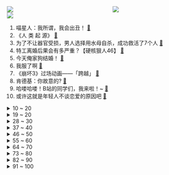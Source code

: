 <div >
	<a style="float:left;width:55%;" href = "https://github.com/anuraghazra/github-readme-stats">
	 <img src = "https://github-readme-stats.vercel.app/api?username=iuuuuuaena&theme=buefy&show_icons=true"/>
	</a>
	<a  style="float:right;width:45%" href = "https://github.com/anuraghazra/github-readme-stats">
	 <img  src="https://github-readme-stats.vercel.app/api/top-langs/?username=anuraghazra&layout=compact"/>
	</a>
	</div>

[![](https://img.shields.io/badge/jxd-@jxdgogogo.xyz-yellowgreen.svg)](https://www.jxdgogogo.xyz)<br>
1. 喵星人：我所谓，我会出丑！ [:link:](//www.bilibili.com/video/BV1se4y1w7yR) <br>
2. 《人 类 起 源》 [:link:](//www.bilibili.com/video/BV1824y1p7bK) <br>
3. 为了不让器官受损，男人选择用水母自杀，成功救活了7个人 [:link:](//www.bilibili.com/video/BV1T84y1p7Yi) <br>
4. 特工离婚后果会有多严重？【硬核狠人46】 [:link:](//www.bilibili.com/video/BV1e54y1P76A) <br>
5. 今天俺家狗结婚！ [:link:](//www.bilibili.com/video/BV1Wx4y1V723) <br>
6. 我服了啊 [:link:](//www.bilibili.com/video/BV1Zv4y1s7PH) <br>
7. 《崩坏3》过场动画——「跨越」 [:link:](//www.bilibili.com/video/BV1784y1p7vM) <br>
8. 肯德基：你故意的? [:link:](//www.bilibili.com/video/BV1fY411e7N1) <br>
9. 哈喽哈喽！B站的同学们，我来啦！~ [:link:](//www.bilibili.com/video/BV1Vv4y1x78x) <br>
10. 或许这就是年轻人不谈恋爱的原因吧 [:link:](//www.bilibili.com/video/BV11x4y1V75d) <br>
<details>
<summary>10 ~ 20</summary>

11. 《 天 价 水 果 》第三期 [:link:](//www.bilibili.com/video/BV1M24y1p7DG) <br>
12. 《原神》3.5版本PV：「风花的呼吸」 [:link:](//www.bilibili.com/video/BV1ZM4y1f7FH) <br>
13. 同学们大家好，我是演员李健，我来B站了！ [:link:](//www.bilibili.com/video/BV1854y1P7bV) <br>
14. ⭐️阳光开朗大_____⭐️ [:link:](//www.bilibili.com/video/BV1Yj411N7gV) <br>
15. 我永远相信，我是这个世界上独一无二的小美女 [:link:](//www.bilibili.com/video/BV1xM411n7JW) <br>
16. 【再溜亿遍】挖！挖！挖蛤蜊！哇噻又挖了一个蛤蜊！ [:link:](//www.bilibili.com/video/BV1yM411n7q5) <br>
17. 它真的太会了！ [:link:](//www.bilibili.com/video/BV15M411H7hh) <br>
18. 胡桃单曲《嗷》3.0 [:link:](//www.bilibili.com/video/BV1GT411D72s) <br>
19. 《铁路沿线》：9岁就出来要饭，23年前的中国“丐帮”令人唏嘘！ [:link:](//www.bilibili.com/video/BV1DY411i7we) <br>
</details>
<details>
<summary>19 ~ 20</summary>

20. 爱如火💞...好像哪里不对劲？⚠️ [:link:](//www.bilibili.com/video/BV1aD4y1w7S2) <br>
21. “几十年前的台词，现在听起来依旧讽刺呢” [:link:](//www.bilibili.com/video/BV1QM411n74H) <br>
22. 一个纪录片导演的千里求证和寻衅 [:link:](//www.bilibili.com/video/BV1Sj411T7Dt) <br>
23. 这...这是我能看的吗？ [:link:](//www.bilibili.com/video/BV1BM411P7pF) <br>
24. 雪王来澳洲真不是来做慈善的！？ [:link:](//www.bilibili.com/video/BV1PT411D7n4) <br>
25. 流浪大肠计划 [:link:](//www.bilibili.com/video/BV1S8411T7Wj) <br>
26. 挑战全网最土的“公主下午茶”，羞辱了多少爱装腔作势的人 [:link:](//www.bilibili.com/video/BV1Ps4y1a7tM) <br>
27. 这种贴纸竟然能是毒品？三句话，颠覆你对毒品的认识 >> [:link:](//www.bilibili.com/video/BV14o4y1i7q9) <br>
28. 大家一定会吓疯的，请小哥来唱的话，那个布帘拉开 [:link:](//www.bilibili.com/video/BV1584y1p7tt) <br>
</details>
<details>
<summary>28 ~ 30</summary>

29. 本来还挺喜欢玩王者荣耀的…… [:link:](//www.bilibili.com/video/BV1KM411n7DN) <br>
30. 别人在家秀恩爱，你俩在家打快板 [:link:](//www.bilibili.com/video/BV1tG4y1K7r4) <br>
31. 这是不是过年时候的你？ [:link:](//www.bilibili.com/video/BV17j411N7gL) <br>
32. "只有这样，才知道你比的是厨师比赛" [:link:](//www.bilibili.com/video/BV1kx4y1V78T) <br>
33. 《崩坏：星穹铁道》彦卿角色PV——「锋寒砺淬」 [:link:](//www.bilibili.com/video/BV12Y411e7jQ) <br>
34. 下班了，去外面买熟食要小心了！万万没想到路边熟食摊有鬼！熟食店门店也有鬼！我有可能从小被坑到大了 [:link:](//www.bilibili.com/video/BV1w24y1W7SW) <br>
35. 《阳光开朗杨玉环》完整版 [:link:](//www.bilibili.com/video/BV18y4y1f7WT) <br>
36. 他在世上编织美丽，而我恰巧记录下此刻… [:link:](//www.bilibili.com/video/BV1NM411n7bz) <br>
37. 猫德学院的上班狗 [:link:](//www.bilibili.com/video/BV1Go4y1i7wA) <br>
</details>
<details>
<summary>37 ~ 40</summary>

38. 甜蜜的梦 [:link:](//www.bilibili.com/video/BV1pM4y1S78v) <br>
39. 俄罗斯重大危机！精德沙皇上位记！《叶卡捷琳娜》P5 [:link:](//www.bilibili.com/video/BV1bv4y1x7QJ) <br>
40. 骑行去漠河，今天在停业景区露营，流浪生活虽苦但自由的感觉真好 [:link:](//www.bilibili.com/video/BV1KT411D7o7) <br>
41. 最难翻译的谐音梗，英文翻译也好笑！ [:link:](//www.bilibili.com/video/BV1iD4y1w71D) <br>
42. 京 海 中 年 男 子 趴 [:link:](//www.bilibili.com/video/BV1tA411z7tr) <br>
43. 在菜市场开个档口卖鱼赚钱吗？我接手一家二十年的店铺告诉你！ [:link:](//www.bilibili.com/video/BV19R4y1i7A5) <br>
44. 王老菊教你骨裂剑法 [:link:](//www.bilibili.com/video/BV1sA411z7nS) <br>
45. 【纪录片】《扯淡地球史》，看一次笑一次的下饭神片 [:link:](//www.bilibili.com/video/BV1mT411Q77s) <br>
46. 【1984】18000字 深度解析 世界名著《1984》为何它会被称“禁书”？它到底恐怖在哪里？ [:link:](//www.bilibili.com/video/BV11Y411i76T) <br>
</details>
<details>
<summary>46 ~ 50</summary>

47. 力斩诸神！Oliveira星际2世界冠军的含金量！ [:link:](//www.bilibili.com/video/BV1Jo4y1e7eH) <br>
48. 用《狂飙》的方式打开熊出没！ [:link:](//www.bilibili.com/video/BV1PA411z7jd) <br>
49. 永远别跟一个男大学生较真。 [:link:](//www.bilibili.com/video/BV16M4y1S7Tz) <br>
50. 【淮秀帮】假如《狂飙》玩狼人杀！ [:link:](//www.bilibili.com/video/BV1sM4y1S74D) <br>
51. 【JOJOLands 01】我叫JOJO 你也可以叫我Dio！盗宝小队集结完毕！『JOJO的奇妙冒险9』 [:link:](//www.bilibili.com/video/BV1k24y1p7xJ) <br>
52. 这样的铁路隧道能让你眼前一亮吗 [:link:](//www.bilibili.com/video/BV1kM411P7pC) <br>
53. 刘慈欣89年写成却从未出版的科幻小说《中国2185》p1——序章-最高执政官 [:link:](//www.bilibili.com/video/BV1ZM411P7o5) <br>
54. 我告诉你！莽村的莽是怎么来的！两万字解析国产扫黑剧《狂飙》13~20 [:link:](//www.bilibili.com/video/BV1LT411D7NA) <br>
55. 【大家测】实测8999元嘎子手机飞利浦旗 舰S706内置华为HMS？（上篇）原神测试 [:link:](//www.bilibili.com/video/BV18y4y1f7Jm) <br>
</details>
<details>
<summary>55 ~ 60</summary>

56. 【我等了五年！就是为了这一天！！】 [:link:](//www.bilibili.com/video/BV1L24y1p7wj) <br>
57. 其实我们都很傻，只是我们比他体面一些罢了 [:link:](//www.bilibili.com/video/BV1je4y1A79r) <br>
58. 我们翻车啦？！以及一些小感悟 [:link:](//www.bilibili.com/video/BV1Dv4y1x7fX) <br>
59. 应粉丝要求，我又查了查张颂文【飘飘】 [:link:](//www.bilibili.com/video/BV1CM4y1S7NL) <br>
60. 填写信息，一下蒙了，啥也想不起来了！ [:link:](//www.bilibili.com/video/BV1dT411S7Z9) <br>
61. 百年老店保留食物原本的味道 [:link:](//www.bilibili.com/video/BV1EM411P7DU) <br>
62. 【半佛】为何塔吊下总有冰红茶？ [:link:](//www.bilibili.com/video/BV1CM4y1S7Su) <br>
63. 120斤的南方人和180斤的北方人互换饮食是什么体验 [:link:](//www.bilibili.com/video/BV1jA411U7NZ) <br>
64. 到底什么是专家？“诸君，且听龙吟” [:link:](//www.bilibili.com/video/BV1d24y1W7CD) <br>
</details>
<details>
<summary>64 ~ 70</summary>

65. 失去代理拿下冠军，中国星际的世界首冠有多燃？【短评】 [:link:](//www.bilibili.com/video/BV1F14y1F7Dn) <br>
66. 惊了！我在国外爆火？！ [:link:](//www.bilibili.com/video/BV1kR4y1i7bF) <br>
67. 摔跤，也要优雅 [:link:](//www.bilibili.com/video/BV1vA411U79X) <br>
68. 谢谢两位同学的宝贵建议… [:link:](//www.bilibili.com/video/BV1fy4y1f7rh) <br>
69. 余谨茜，和我一起回到过去吧 [:link:](//www.bilibili.com/video/BV1io4y1i7k1) <br>
70. 玻璃杯中的小阶梯，这样的风格你们喜欢吗，给它取个名字吧 [:link:](//www.bilibili.com/video/BV1gj411N73i) <br>
71. 【原神动画 | 魈荧】强扭的魈宝必甜！ [:link:](//www.bilibili.com/video/BV1kD4y1P7nC) <br>
72. 来看火影全区第一战力！ [:link:](//www.bilibili.com/video/BV1354y1K7Kq) <br>
73. “已经开始期待这个没有口罩的夏天了～” [:link:](//www.bilibili.com/video/BV12M411n7p5) <br>
</details>
<details>
<summary>73 ~ 80</summary>

74. 别人卖艺，卷卖身 [:link:](//www.bilibili.com/video/BV1BM411n7hp) <br>
75. 谢霆锋888元的“锋味盆菜”凭啥这么贵！？？ [:link:](//www.bilibili.com/video/BV1D54y1A7NQ) <br>
76. 直的线和弯的线 [:link:](//www.bilibili.com/video/BV14A411U7mj) <br>
77. 光头强：“你知道S1的故事吗？” [:link:](//www.bilibili.com/video/BV1K8411M71q) <br>
78. 我算出了“熊出没”中狗熊岭有多大？b站第一人 [:link:](//www.bilibili.com/video/BV1h54y1P7ou) <br>
79. 【鉴定热门】200公里外装了氯乙烯的火车脱轨了我要不要润呢？这香甜的生化空气能不能吸？ [:link:](//www.bilibili.com/video/BV1D14y1c7xA) <br>
80. 什么小说都看只会害了你！！40分钟狂讲16本 [:link:](//www.bilibili.com/video/BV1424y1s7XY) <br>
81. 我发现我老公每周都会PC，帮我看看我处理这件事的做法对吗？ [:link:](//www.bilibili.com/video/BV1EM411P7Yt) <br>
82. 请各位少侠就近找一根棍子 [:link:](//www.bilibili.com/video/BV1G24y1s795) <br>
</details>
<details>
<summary>82 ~ 90</summary>

83. 当你把技能练到极致的时候 [:link:](//www.bilibili.com/video/BV1rM411n7uA) <br>
84. 花光预算！开公司6年，我们终于有了独栋工作室！ [:link:](//www.bilibili.com/video/BV1ZM411E7FY) <br>
85. 4.99元一个大肘子，你敢吃吗？现在的团购价格便宜疯了！！！ [:link:](//www.bilibili.com/video/BV1Ms4y1Y7aT) <br>
86. 教大家如何捕捉一只柱柱猫 [:link:](//www.bilibili.com/video/BV1Hx4y1c7SL) <br>
87. 未被删减的《木乃伊》到底讲了什么故事？童年阴影《木乃伊》深度讲解 [:link:](//www.bilibili.com/video/BV1Rx4y1V7Xz) <br>
88. 《 大 王 今 天 不 在 家 》 [:link:](//www.bilibili.com/video/BV1Dj411N7Rc) <br>
89. 【oc小短篇】东京少女录之民国版 霖 [:link:](//www.bilibili.com/video/BV1uv4y1x7tm) <br>
90. 真的有人吃这玩意吗？！ [:link:](//www.bilibili.com/video/BV11e4y1F7zG) <br>
91. 认 爹 狂 魔 高 启 强 [:link:](//www.bilibili.com/video/BV11v4y1s7ar) <br>
</details>
<details>
<summary>91 ~ 100</summary>

92. 羡慕吧，高启猩来接你下课！ [:link:](//www.bilibili.com/video/BV1j14y1F78D) <br>
93. 低价出大量闲置手机，先到先得！ [:link:](//www.bilibili.com/video/BV1VM411A7Dp) <br>
94. 峰哥在日本大阪贫民区捡破烂，深夜干饭被日本大叔围观 [:link:](//www.bilibili.com/video/BV13A411U7qg) <br>
95. 变形金刚3无限月读【离谱配音】 [:link:](//www.bilibili.com/video/BV1MG4y1K7gj) <br>
96. 我没想到你们居然不会买菜，菜市场到处都是坑 [:link:](//www.bilibili.com/video/BV1H84y1p73c) <br>
97. 美国火车事故放出大量毒物，会不会传到我国？ [:link:](//www.bilibili.com/video/BV1X8411T7KJ) <br>
98. 为了追求男神，女孩自愿永远变成猫！ [:link:](//www.bilibili.com/video/BV11e4y1F7w8) <br>
99. 【有声剧】爱潜水的乌贼《诡秘之主》全集 | 8082演播 [:link:](//www.bilibili.com/video/BV1yM4y1S73Y) <br>
100. 脱缰凯唱的怎么样家人们. [:link:](//www.bilibili.com/video/BV1ky4y1f7fm) <br>
</details>
